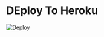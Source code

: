 # DEploy To Heroku
[![Deploy](https://WWW.herokucdn.com/deploy/button.svg)](https://heroku.com/deploy?template=https://http://WWW.github.com/Wilfredovarona13/elaces-directo-)
